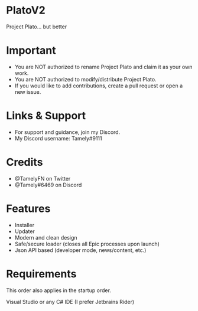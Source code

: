 # PlatoV2
Project Plato... but better

# Important
 - You are NOT authorized to rename Project Plato and claim it as your own work.
 - You are NOT authorized to modify/distribute Project Plato.
 - If you would like to add contributions, create a pull request or open a new issue.
# Links & Support
 - For support and guidance, join my Discord.
 - My Discord username: Tamely#9111
# Credits
 - @TamelyFN on Twitter
 - @Tamely#6469 on Discord
# Features
 - Installer
 - Updater
 - Modern and clean design
 - Safe/secure loader (closes all Epic processes upon launch)
 - Json API based (developer mode, news/content, etc.)
# Requirements
This order also applies in the startup order.

Visual Studio or any C# IDE (I prefer Jetbrains Rider)
